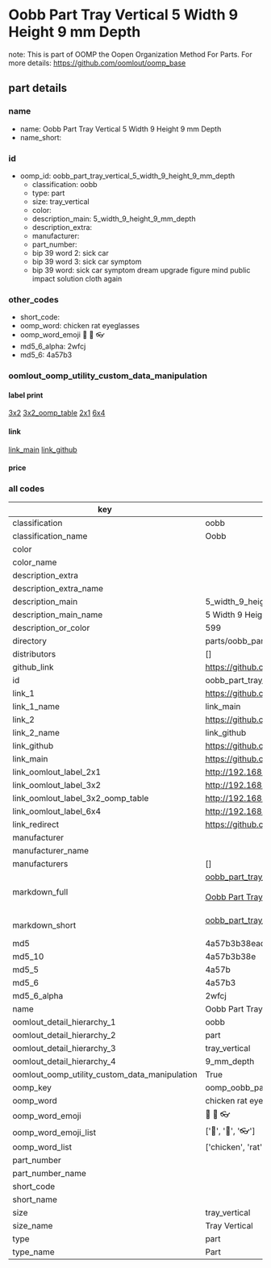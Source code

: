 # Oobb Part Tray Vertical 5 Width 9 Height 9 mm Depth  

note: This is part of OOMP the Oopen Organization Method For Parts. For more details: https://github.com/oomlout/oomp_base

##  part details
  







### name
* name: Oobb Part Tray Vertical 5 Width 9 Height 9 mm Depth
* name_short: 
### id
* oomp_id: oobb_part_tray_vertical_5_width_9_height_9_mm_depth
  * classification: oobb
  * type: part
  * size: tray_vertical
  * color: 
  * description_main: 5_width_9_height_9_mm_depth
  * description_extra: 
  * manufacturer: 
  * part_number: 
  * bip 39 word 2: sick car
  * bip 39 word 3: sick car symptom
  * bip 39 word: sick car symptom dream upgrade figure mind public impact solution cloth again

### other_codes
* short_code: 
* oomp_word: chicken rat eyeglasses
* oomp_word_emoji :chicken: :rat: :eyeglasses:
* md5_6_alpha: 2wfcj
* md5_6: 4a57b3






### oomlout_oomp_utility_custom_data_manipulation
#### label print
[3x2](http://192.168.1.245:1112/?label=oomp%202wfcj)
[3x2_oomp_table](http://192.168.1.108:1112/?label=oomp%202wfcj)
[2x1](http://192.168.1.242:1112/?label=oomp%202wfcj)
[6x4](http://192.168.1.55:1112/?label=oomp%202wfcj)    

#### link

[link_main](https://github.com/oomlout/oomlout_oomp_version_1_messy/tree/main/parts/oobb_part_tray_vertical_5_width_9_height_9_mm_depth) [link_github](https://github.com/oomlout/oomlout_oomp_version_1_messy/tree/main/parts/oobb_part_tray_vertical_5_width_9_height_9_mm_depth)                             

#### price







### all codes 
| key | value |  
| --- | --- |  
| classification | oobb |  
| classification_name | Oobb |  
| color |  |  
| color_name |  |  
| description_extra |  |  
| description_extra_name |  |  
| description_main | 5_width_9_height_9_mm_depth |  
| description_main_name | 5 Width 9 Height 9 mm Depth |  
| description_or_color | 599 |  
| directory | parts/oobb_part_tray_vertical_5_width_9_height_9_mm_depth |  
| distributors | [] |  
| github_link | https://github.com/oomlout/oomlout_oomp_part_src/tree/main/parts/oobb_part_tray_vertical_5_width_9_height_9_mm_depth |  
| id | oobb_part_tray_vertical_5_width_9_height_9_mm_depth |  
| link_1 | https://github.com/oomlout/oomlout_oomp_version_1_messy/tree/main/parts/oobb_part_tray_vertical_5_width_9_height_9_mm_depth |  
| link_1_name | link_main |  
| link_2 | https://github.com/oomlout/oomlout_oomp_version_1_messy/tree/main/parts/oobb_part_tray_vertical_5_width_9_height_9_mm_depth |  
| link_2_name | link_github |  
| link_github | https://github.com/oomlout/oomlout_oomp_version_1_messy/tree/main/parts/oobb_part_tray_vertical_5_width_9_height_9_mm_depth |  
| link_main | https://github.com/oomlout/oomlout_oomp_version_1_messy/tree/main/parts/oobb_part_tray_vertical_5_width_9_height_9_mm_depth |  
| link_oomlout_label_2x1 | http://192.168.1.242:1112/?label=oomp%202wfcj |  
| link_oomlout_label_3x2 | http://192.168.1.245:1112/?label=oomp%202wfcj |  
| link_oomlout_label_3x2_oomp_table | http://192.168.1.108:1112/?label=oomp%202wfcj |  
| link_oomlout_label_6x4 | http://192.168.1.55:1112/?label=oomp%202wfcj |  
| link_redirect | https://github.com/oomlout/oomlout_oomp_version_1_messy/tree/main/parts/oobb_part_tray_vertical_5_width_9_height_9_mm_depth |  
| manufacturer |  |  
| manufacturer_name |  |  
| manufacturers | [] |  
| markdown_full | [oobb_part_tray_vertical_5_width_9_height_9_mm_depth](none)<br>[](none)<br>[Oobb Part Tray Vertical 5 Width 9 Height 9 Mm Depth](none)<br><br> |  
| markdown_short | [oobb_part_tray_vertical_5_width_9_height_9_mm_depth](none)<br><br> |  
| md5 | 4a57b3b38ead119d58775429b908963e |  
| md5_10 | 4a57b3b38e |  
| md5_5 | 4a57b |  
| md5_6 | 4a57b3 |  
| md5_6_alpha | 2wfcj |  
| name | Oobb Part Tray Vertical 5 Width 9 Height 9 mm Depth |  
| oomlout_detail_hierarchy_1 | oobb |  
| oomlout_detail_hierarchy_2 | part |  
| oomlout_detail_hierarchy_3 | tray_vertical |  
| oomlout_detail_hierarchy_4 | 9_mm_depth |  
| oomlout_oomp_utility_custom_data_manipulation | True |  
| oomp_key | oomp_oobb_part_tray_vertical_5_width_9_height_9_mm_depth |  
| oomp_word | chicken rat eyeglasses |  
| oomp_word_emoji | :chicken: :rat: :eyeglasses: |  
| oomp_word_emoji_list | [':chicken:', ':rat:', ':eyeglasses:'] |  
| oomp_word_list | ['chicken', 'rat', 'eyeglasses'] |  
| part_number |  |  
| part_number_name |  |  
| short_code |  |  
| short_name |  |  
| size | tray_vertical |  
| size_name | Tray Vertical |  
| type | part |  
| type_name | Part |  
